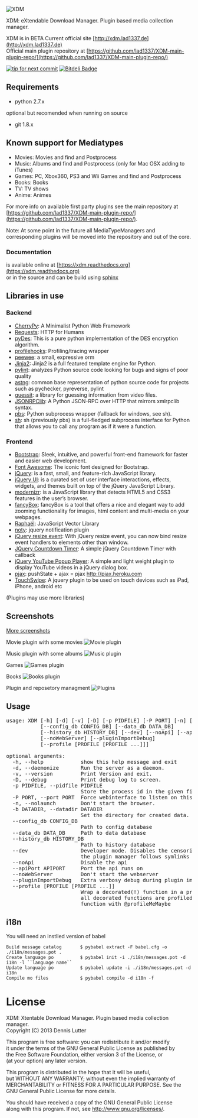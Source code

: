 ![XDM](http://xdm.lad1337.de/wp-content/uploads/2013/05/xdm-logo.h100.png "XDM")

XDM: eXtendable Download Manager. Plugin based media collection manager.

XDM is in BETA
Current official site [http://xdm.lad1337.de](http://xdm.lad1337.de)<br/>
Official main plugin repository at [https://github.com/lad1337/XDM-main-plugin-repo/](https://github.com/lad1337/XDM-main-plugin-repo/)

[![tip for next commit](http://tip4commit.com/projects/534.svg)](http://tip4commit.com/projects/534)
[![Bitdeli Badge](https://d2weczhvl823v0.cloudfront.net/lad1337/xdm/trend.png)](https://bitdeli.com/free "Bitdeli Badge")


## Requirements

- python 2.7.x

optional but recomended when running on source

- git 1.8.x 

## Known support for Mediatypes

- Movies: Movies and find and Postprocess
- Music: Albums and find and Postprocess (only for Mac OSX adding to iTunes)
- Games: PC, Xbox360, PS3 and Wii Games and find and Postprocess
- Books: Books
- TV: TV shows
- Anime: Animes

For more info on available first party plugins see the main repository at [https://github.com/lad1337/XDM-main-plugin-repo/](https://github.com/lad1337/XDM-main-plugin-repo/).

Note: At some point in the future all MediaTypeManagers and corresponding plugins will be moved into the repository and out of the core.

### Documentation
is available online at [https://xdm.readthedocs.org](https://xdm.readthedocs.org)<br>
or in the source and can be build using [sphinx](http://sphinx-doc.org/)

Libraries in use
----------------

### Backend

- [CherryPy](http://www.cherrypy.org/): A Minimalist Python Web Framework
- [Requests](http://docs.python-requests.org/en/latest/): HTTP for Humans
- [pyDes](http://twhiteman.netfirms.com/des.html): This is a pure python implementation of the DES encryption algorithm.
- [profilehooks](http://mg.pov.lt/blog/profilehooks-1.0.html): Profiling/tracing wrapper
- [peewee](http://peewee.readthedocs.org/en/latest/): a small, expressive orm
- [Jinja2](http://jinja.pocoo.org/docs/): Jinja2 is a full featured template engine for Python.
- [pylint](http://www.logilab.org/project/pylint): analyzes Python source code looking for bugs and signs of poor quality
- [astng](https://pypi.python.org/pypi/logilab-astng): common base representation of python source code for projects such as pychecker, pyreverse, pylint
- [guessit](https://pypi.python.org/pypi/guessit): a library for guessing information from video files.
- [JSONRPClib](https://github.com/joshmarshall/jsonrpclib): A Python JSON-RPC over HTTP that mirrors xmlrpclib syntax.
- [pbs](https://pypi.python.org/pypi/pbs): Python subprocess wrapper (fallback for windows, see sh).
- [sh](http://amoffat.github.io/sh/): sh (previously pbs) is a full-fledged subprocess interface for Python that allows you to call any program as if it were a function.

### Frontend

- [Bootstrap](http://twitter.github.io/bootstrap/index.html): Sleek, intuitive, and powerful front-end framework for faster and easier web development.
- [Font Awesome](http://fortawesome.github.io/Font-Awesome/): The iconic font designed for Bootstrap.
- [jQuery](http://jquery.com/): is a fast, small, and feature-rich JavaScript library.
- [jQuery UI](http://jqueryui.com/): is a curated set of user interface interactions, effects, widgets, and themes built on top of the jQuery JavaScript Library.
- [modernizr](http://modernizr.com/): is a JavaScript library that detects HTML5 and CSS3 features in the user’s browser.
- [fancyBox](fancyapps.com): fancyBox is a tool that offers a nice and elegant way to add zooming functionality for images, html content and multi-media on your webpages.
- [Raphaël](http://raphaeljs.com/): JavaScript Vector Library
- [noty](http://needim.github.io/noty/): jquery notification plugin
- [jQuery resize event](http://benalman.com/projects/jquery-resize-plugin/): With jQuery resize event, you can now bind resize event handlers to elements other than window.
- [JQuery Countdown Timer](http://jaspreetchahal.org/a-simple-jquery-countdown-timer-with-callback/): A simple jQuery Countdown Timer with callback
- [jQuery YouTube Popup Player](http://lab.abhinayrathore.com/jquery_youtube/): A simple and light weight plugin to display YouTube videos in a jQuery dialog box.
- [pjax](ttps://github.com/defunkt/jquery-pjax): pushState + ajax = pjax http://pjax.heroku.com
- [TouchSwipe](https://github.com/mattbryson/TouchSwipe-Jquery-Plugin): A jquery plugin to be used on touch devices such as iPad, iPhone, android etc

(Plugins may use more libraries)

Screenshots
-----------

[More screenshots](http://xdm.lad1337.de)


Movie plugin with some movies
![Movie plugin](http://xdm.lad1337.de/img/webshot-1.jpg "Movie plugin")

Music plugin with some albums
![Music plugin](http://xdm.lad1337.de/img/webshot-2.jpg "Music plugin")

Games
![Games plugin](http://xdm.lad1337.de/img/webshot-3.jpg "Games plugin")

Books
![Books plugin](http://xdm.lad1337.de/img/webshot-4.jpg "Books plugin")

Plugin and reposetory managment
![Plugins](http://xdm.lad1337.de/img/webshot-6.jpg "Plugin and reposetory managment")


Usage
-----
<pre>
usage: XDM [-h] [-d] [-v] [-D] [-p PIDFILE] [-P PORT] [-n] [-b DATADIR]
           [--config_db CONFIG_DB] [--data_db DATA_DB]
           [--history_db HISTORY_DB] [--dev] [--noApi] [--apiPort APIPORT]
           [--noWebServer] [--pluginImportDebug]
           [--profile [PROFILE [PROFILE ...]]]

optional arguments:
  -h, --help            show this help message and exit
  -d, --daemonize       Run the server as a daemon.
  -v, --version         Print Version and exit.
  -D, --debug           Print debug log to screen.
  -p PIDFILE, --pidfile PIDFILE
                        Store the process id in the given file.
  -P PORT, --port PORT  Force webinterface to listen on this port.
  -n, --nolaunch        Don't start the browser.
  -b DATADIR, --datadir DATADIR
                        Set the directory for created data.
  --config_db CONFIG_DB
                        Path to config database
  --data_db DATA_DB     Path to data database
  --history_db HISTORY_DB
                        Path to history database
  --dev                 Developer mode. Disables the censoring during log and
                        the plugin manager follows symlinks
  --noApi               Disable the api
  --apiPort APIPORT     Port the api runs on
  --noWebServer         Don't start the webserver
  --pluginImportDebug   Extra verbosy debug during plugin import is printed.
  --profile [PROFILE [PROFILE ...]]
                        Wrap a decorated(!) function in a profiler. By default
                        all decorated functions are profiled. Decorate your
                        function with @profileMeMaybe
</pre>


i18n
----

You will need an instlled version of babel

    Build message catalog       $ pybabel extract -F babel.cfg -o ./i18n/messages.pot .
    Create language po          $ pybabel init -i ./i18n/messages.pot -d i18n -l ``language name``
    Update language po          $ pybabel update -i ./i18n/messages.pot -d i18n
    Compile mo files            $ pybabel compile -d i18n -f


License
=======
XDM: Xtentable Download Manager. Plugin based media collection manager.<br>
Copyright (C) 2013  Dennis Lutter

This program is free software: you can redistribute it and/or modify<br>
it under the terms of the GNU General Public License as published by<br>
the Free Software Foundation, either version 3 of the License, or<br>
(at your option) any later version.

This program is distributed in the hope that it will be useful,<br>
but WITHOUT ANY WARRANTY; without even the implied warranty of<br>
MERCHANTABILITY or FITNESS FOR A PARTICULAR PURPOSE.  See the<br>
GNU General Public License for more details.<br>

You should have received a copy of the GNU General Public License<br>
along with this program.  If not, see http://www.gnu.org/licenses/.


